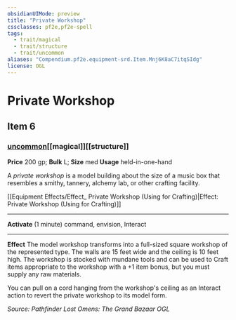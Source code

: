 ```yaml
---
obsidianUIMode: preview
title: "Private Workshop"
cssclasses: pf2e,pf2e-spell
tags:
  - trait/magical
  - trait/structure
  - trait/uncommon
aliases: "Compendium.pf2e.equipment-srd.Item.Mnj6K8aC7itqSIdg"
license: OGL
---
```

# Private Workshop
## Item 6
### [uncommon](uncommon "Uncommon Rarity Trait")[[magical]][[structure]]


**Price** 200 gp; 
**Bulk** L; **Size** med
**Usage** held-in-one-hand

A _private workshop_ is a model building about the size of a music box that resembles a smithy, tannery, alchemy lab, or other crafting facility.

[[Equipment Effects/Effect_ Private Workshop (Using for Crafting)|Effect: Private Workshop (Using for Crafting)]]

* * *

**Activate** (1 minute) command, envision, Interact

* * *

**Effect** The model workshop transforms into a full-sized square workshop of the represented type. The walls are 15 feet wide and the ceiling is 10 feet high. The workshop is stocked with mundane tools and can be used to Craft items appropriate to the workshop with a +1 item bonus, but you must supply any raw materials.

You can pull on a cord hanging from the workshop's ceiling as an Interact action to revert the private workshop to its model form.

*Source: Pathfinder Lost Omens: The Grand Bazaar*
*OGL*